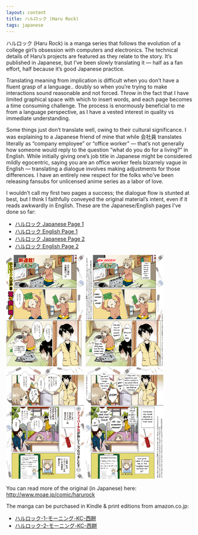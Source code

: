 ```yaml
---
layout: content
title: ハルロック (Haru Rock)
tags: japanese
---
```

ハルロック (Haru Rock) is a manga series that follows the evolution of a college girl’s obsession with computers and electronics. The technical details of Haru’s projects are featured as they relate to the story. It’s published in Japanese, but I’ve been slowly translating it — half as a fan effort, half because it’s good Japanese practice.

Translating meaning from implication is difficult when you don’t have a fluent grasp of a language.. doubly so when you’re trying to make interactions sound reasonable and not forced. Throw in the fact that I have limited graphical space with which to insert words, and each page becomes a time consuming challenge. The process is enormously beneficial to me from a language perspective, as I have a vested interest in quality vs immediate understanding.

Some things just don’t translate well, owing to their cultural significance. I was explaining to a Japanese friend of mine that while 会社員 translates literally as “company employee” or “office worker” — that’s not generally how someone would reply to the question “what do you do for a living?” in English. While initially giving one’s job title in Japanese might be considered mildly egocentric, saying you are an office worker feels bizarrely vague in English — translating a dialogue involves making adjustments for those differences. I have an entirely new respect for the folks who’ve been releasing fansubs for unlicensed anime series as a labor of love.

I wouldn’t call my first two pages a success; the dialogue flow is stunted at best, but I think I faithfully conveyed the original material’s intent, even if it reads awkwardly in English. These are the Japanese/English pages I’ve done so far:

* <a href="/images/haru01.jpeg">ハルロック Japanese Page 1</a>
* <a href="/images/haru01-text.png">ハルロック English Page 1</a>
* <a href="/images/haru02.jpeg">ハルロック Japanese Page 2</a>
* <a href="/images/haru02-text.png">ハルロック English Page 2</a>

<div class="flexBox">
	<a href="/images/haru01.jpeg"><img height="300" alt="Haru Rock p1 (JP)" src="/images/haru01.jpeg" /></a>
	<a href="/images/haru01-text.png"><img height="300" alt="Haru Rock p1 (EN)" src="/images/haru01-text.png" /></a> 
	<a href="/images/haru02.jpeg"><img height="300" alt="Haru Rock p2 (JP)" src="/images/haru02.jpeg" /></a> 
	<a href="/images/haru02-text.png"><img height="300" alt="Haru Rock p2 (EN)" src="/images/haru02-text.png" /></a> 
</div>

You can read more of the original (in Japanese) here: <a href="http://www.moae.jp/comic/harurock">http://www.moae.jp/comic/harurock</a><br />

The manga can be purchased in Kindle & print editions from amazon.co.jp:<br />
* <a href="http://www.amazon.co.jp/%E3%83%8F%E3%83%AB%E3%83%AD%E3%83%83%E3%82%AF-1-%E3%83%A2%E3%83%BC%E3%83%8B%E3%83%B3%E3%82%B0-KC-%E8%A5%BF%E9%A4%85/dp/4063883590">ハルロック-1-モーニング-KC-西餅</a><br />
* <a href="http://www.amazon.co.jp/%E3%83%8F%E3%83%AB%E3%83%AD%E3%83%83%E3%82%AF-2-%E3%83%A2%E3%83%BC%E3%83%8B%E3%83%B3%E3%82%B0-KC-%E8%A5%BF%E9%A4%85/dp/406388385X">ハルロック-2-モーニング-KC-西餅</a><br />
